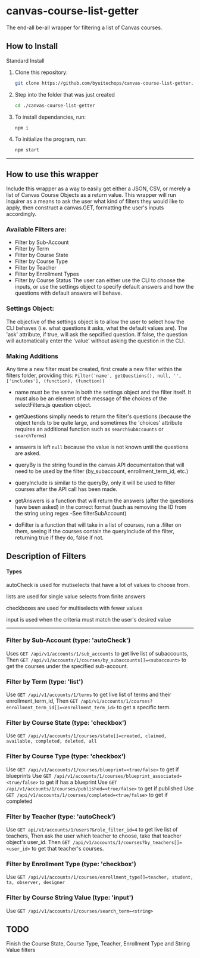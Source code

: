 # canvas-course-list-getter
The end-all be-all wrapper for filtering a list of Canvas courses.

## How to Install

Standard Install

1. Clone this repository:
    ```bash
    git clone https://github.com/byuitechops/canvas-course-list-getter.git
    ```
2. Step into the folder that was just created 
    ```bash
    cd ./canvas-course-list-getter
    ```
3. To install dependancies, run:
    ```bash
    npm i
    ```

4. To initialize the program, run:
    ```bash
    npm start
    ``` 
---
## How to use this wrapper
Include this wrapper as a way to easily get either a JSON, CSV, or merely a list of Canvas Course Objects as a return value. This wrapper will run inquirer as a means to ask the user what kind of filters they would like to apply, then construct a canvas.GET, formatting the user's inputs accordingly.

### Available Filters are:
* Filter by Sub-Account
* Filter by Term
* Filter by Course State
* Filter by Course Type
* Filter by Teacher
* Filter by Enrollment Types
* Filter by Course Status
The user can either use the CLI to choose the inputs, or use the settings object to specify default answers and how the questions with default answers will behave.

### Settings Object: 
The objective of the settings object is to allow the user to select how the CLI behaves (i.e. what questions it asks, what the default values are). The 'ask' attribute, if true, will ask the sepcified question. If false, the question will automatically enter the 'value' without asking the question in the CLI.

### Making Additions
Any time a new filter must be created, first create a new filter within the filters folder, providing this:
`Filter('name', getQuestions(), null, '', ['includes'], (function), (function))`

* name must be the same in both the settings object and the filter itself. It must also be an element of the message of the choices of the selectFilters.js question object.

* getQuestions simplly needs to return the filter's questions (because the object tends to be quite large, and sometimes the 'choices' attribute requires an additional function such as `searchSubAccounts` or `searchTerms`)

* answers is left `null` because the value is not known until the questions are asked.

* queryBy is the string found in the canvas API documentation that will need to be used by the filter (by_subaccount, enrollment_term_id, etc.)

* queryInclude is similar to the queryBy, only it will be used to filter courses after the API call has been made.

* getAnswers is a function that will return the answers (after the questions have been asked) in the correct format (such as removing the ID from the string using regex -See filterSubAccount)

* doFilter is a function that will take in a list of courses, run a .filter on them, seeing if the courses contain the queryInclude of the filter, returning true if they do, false if not.


## Description of Filters

#### Types
autoCheck is used for mutiselects that have a lot of values to choose from.

lists are used for single value selects from finite answers

checkboxes are used for multiselects with fewer values

input is used when the criteria must match the user's desired value

---

### Filter by Sub-Account (type: 'autoCheck')
Uses ```GET /api/v1/accounts/1/sub_accounts``` to get live list of subaccounts,
Then ```GET /api/v1/accounts/1/courses/by_subaccounts[]=<subaccount>``` to get the courses under the specified sub-account. 

### Filter by Term (type: 'list')
Use ```GET /api/v1/accounts/1/terms``` to get live list of terms and their enrollment_term_id,
Then ```GET /api/v1/accounts/1/courses?enrollment_term_id[]=<enrollment_term_id>``` to get a specific term.

### Filter by Course State (type: 'checkbox')
Use ```GET /api/v1/accounts/1/courses/state[]=created, claimed, available, completed, deleted, all```

### Filter by Course Type (type: 'checkbox')
Use ```GET /api/v1/accounts/1/courses/blueprint=<true/false>``` to get if blueprints
Use ```GET /api/v1/accounts/1/courses/blueprint_associated=<true/false>``` to get if has a blueprint
Use ```GET /api/v1/accounts/1/courses/published=<true/false>``` to get if published
Use ```GET /api/v1/accounts/1/courses/completed=<true/false>``` to get if completed

### Filter by Teacher (type: 'autoCheck')
Use ```GET api/v1/accounts/1/users?&role_filter_id=4``` to get live list of teachers,
Then ask the user which teacher to choose, take that teacher object's user_id.
Then ```GET /api/v1/accounts/1/courses?by_teachers[]=<user_id>``` to get that teacher's courses.

### Filter by Enrollment Type (type: 'checkbox')
Use ```GET /api/v1/accounts/1/courses/enrollment_type[]=teacher, student, ta, observer, designer```

### Filter by Course String Value (type: 'input')
Use  ```GET /api/v1/accounts/1/courses/search_term=<string>```

## TODO
Finish the Course State, Course Type, Teacher, Enrollment Type and String Value filters

